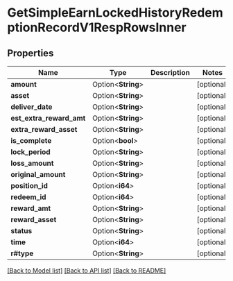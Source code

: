 # GetSimpleEarnLockedHistoryRedemptionRecordV1RespRowsInner

## Properties

Name | Type | Description | Notes
------------ | ------------- | ------------- | -------------
**amount** | Option<**String**> |  | [optional]
**asset** | Option<**String**> |  | [optional]
**deliver_date** | Option<**String**> |  | [optional]
**est_extra_reward_amt** | Option<**String**> |  | [optional]
**extra_reward_asset** | Option<**String**> |  | [optional]
**is_complete** | Option<**bool**> |  | [optional]
**lock_period** | Option<**String**> |  | [optional]
**loss_amount** | Option<**String**> |  | [optional]
**original_amount** | Option<**String**> |  | [optional]
**position_id** | Option<**i64**> |  | [optional]
**redeem_id** | Option<**i64**> |  | [optional]
**reward_amt** | Option<**String**> |  | [optional]
**reward_asset** | Option<**String**> |  | [optional]
**status** | Option<**String**> |  | [optional]
**time** | Option<**i64**> |  | [optional]
**r#type** | Option<**String**> |  | [optional]

[[Back to Model list]](../README.md#documentation-for-models) [[Back to API list]](../README.md#documentation-for-api-endpoints) [[Back to README]](../README.md)


